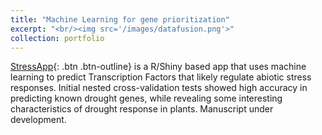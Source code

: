 ```yaml
---
title: "Machine Learning for gene prioritization"
excerpt: "<br/><img src='/images/datafusion.png'>"
collection: portfolio
---
```


[StressApp](http://rrn.uark.edu/shiny/apps/rrn/){: .btn .btn-outline} is a R/Shiny based app that uses machine learning to predict Transcription Factors that likely regulate abiotic stress responses. Initial nested cross-validation tests showed high accuracy in predicting known drought genes, while revealing some interesting characteristics of drought response in plants. Manuscript under development.



